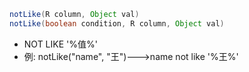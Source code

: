 ```java
notLike(R column, Object val)
notLike(boolean condition, R column, Object val)
```

- NOT LIKE '%值%'
- 例: notLike("name", "王")--->name not like '%王%'
